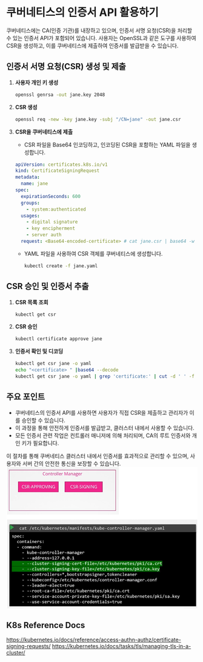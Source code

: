 # 쿠버네티스의 인증서 API 활용하기

쿠버네티스에는 CA(인증 기관)를 내장하고 있으며, 인증서 서명 요청(CSR)을 처리할 수 있는 인증서 API가 포함되어 있습니다. 사용자는 OpenSSL과 같은 도구를 사용하여 CSR을 생성하고, 이를 쿠버네티스에 제출하여 인증서를 발급받을 수 있습니다.

## 인증서 서명 요청(CSR) 생성 및 제출

1. **사용자 개인 키 생성**

   ```bash
   openssl genrsa -out jane.key 2048
   ```

2. **CSR 생성**

   ```bash
   openssl req -new -key jane.key -subj "/CN=jane" -out jane.csr
   ```

3. **CSR을 쿠버네티스에 제출**
   - CSR 파일을 Base64 인코딩하고, 인코딩된 CSR을 포함하는 YAML 파일을 생성합니다.
   ```yaml
   apiVersion: certificates.k8s.io/v1
   kind: CertificateSigningRequest
   metadata:
     name: jane
   spec:
     expirationSeconds: 600
     groups:
       - system:authenticated
     usages:
       - digital signature
       - key encipherment
       - server auth
     request: <Base64-encoded-certificate> # cat jane.csr | base64 -w 0
   ```
   - YAML 파일을 사용하여 CSR 객체를 쿠버네티스에 생성합니다.
     ```bash
     kubectl create -f jane.yaml
     ```

## CSR 승인 및 인증서 추출

1. **CSR 목록 조회**

   ```bash
   kubectl get csr
   ```

2. **CSR 승인**

   ```bash
   kubectl certificate approve jane
   ```

3. **인증서 확인 및 디코딩**
   ```bash
   kubectl get csr jane -o yaml
   echo "<certificate> " |base64 --decode
   kubectl get csr jane -o yaml | grep 'certificate:' | cut -d ' ' -f 6 | base64 --decode
   ```

## 주요 포인트

- 쿠버네티스의 인증서 API를 사용하면 사용자가 직접 CSR을 제출하고 관리자가 이를 승인할 수 있습니다.
- 이 과정을 통해 안전하게 인증서를 발급받고, 클러스터 내에서 사용할 수 있습니다.
- 모든 인증서 관련 작업은 컨트롤러 매니저에 의해 처리되며, CA의 루트 인증서와 개인 키가 필요합니다.

이 절차를 통해 쿠버네티스 클러스터 내에서 인증서를 효과적으로 관리할 수 있으며, 사용자와 서버 간의 안전한 통신을 보장할 수 있습니다.
![](2024-04-10-18-11-45.png)

## K8s Reference Docs

https://kubernetes.io/docs/reference/access-authn-authz/certificate-signing-requests/
https://kubernetes.io/docs/tasks/tls/managing-tls-in-a-cluster/
